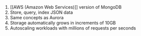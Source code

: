 1. [[AWS (Amazon Web Services)]] version of MongoDB
2. Store, query, index JSON data
3. Same concepts as Aurora
4. Storage automatically grows in increments of 10GB
5. Autoscaling workloads with millions of requests per seconds